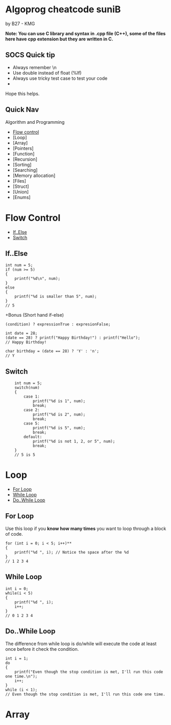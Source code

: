 # Algoprog cheatcode suniB

by B27 - KMG

**Note: You can use C library and syntax in .cpp file (C++), some of the files here have cpp extension but they are written in C.**

## SOCS Quick tip
- Always remember \n
- Use double instead of float (%lf)
- Always use tricky test case to test your code
- 


Hope this helps.

## Quick Nav

Algorithm and Programming

- [Flow control](#flow-control)
- [Loop]
- [Array]
- [Pointers]
- [Function]
- [Recursion]
- [Sorting]
- [Searching]
- [Memory allocation]
- [Files]
- [Struct]
- [Union]
- [Enums]

# Flow Control

- [If..Else](#ifelse)
- [Switch](#switch)

## If..Else

```
int num = 5;
if (num >= 5)
{
    printf("%d\n", num);
}
else
{
    printf("%d is smaller than 5", num);
}
// 5
```

+Bonus (Short hand if-else)

```
(condition) ? expressionTrue : expresionFalse;

int date = 28;
(date == 28) ? printf("Happy Birthday!") : printf("Hello");
// Happy Birthday!

char birthday = (date == 28) ? 'Y' : 'n';
// Y
```

## Switch

```
    int num = 5;
    switch(num)
    {
        case 1:
            printf("%d is 1", num);
            break;
        case 2:
            printf("%d is 2", num);
            break;
        case 5:
            printf("%d is 5", num);
            break;
        default:
            printf("%d is not 1, 2, or 5", num);
            break;
    }
    // 5 is 5
```

# Loop

- [For Loop](#for-loop)
- [While Loop](#while-loop)
- [Do..While Loop](#dowhile-loop)

## For Loop

Use this loop if you **know how many times** you want to loop through a block of code.

```
for (int i = 0; i < 5; i++)**
{
    printf("%d ", i); // Notice the space after the %d
}
// 1 2 3 4
```

## While Loop

```
int i = 0;
while(i < 5)
{
    printf("%d ", i);
    i++;
}
// 0 1 2 3 4
```

## Do..While Loop

The difference from while loop is do/while will execute the code at least once before it check the condition.

```
int i = 1;
do
{
    printf("Even though the stop condition is met, I'll run this code one time.\n");
    i++;
}
while (i < 1);
// Even though the stop condition is met, I'll run this code one time.
```

# Array
